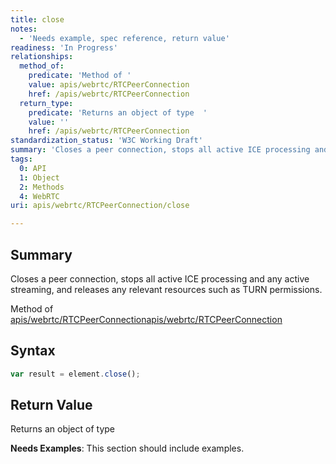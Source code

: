 ```yaml
---
title: close
notes:
  - 'Needs example, spec reference, return value'
readiness: 'In Progress'
relationships:
  method_of:
    predicate: 'Method of '
    value: apis/webrtc/RTCPeerConnection
    href: /apis/webrtc/RTCPeerConnection
  return_type:
    predicate: 'Returns an object of type  '
    value: ''
    href: /apis/webrtc/RTCPeerConnection
standardization_status: 'W3C Working Draft'
summary: 'Closes a peer connection, stops all active ICE processing and any active streaming, and releases any relevant resources such as TURN permissions.'
tags:
  0: API
  1: Object
  2: Methods
  4: WebRTC
uri: apis/webrtc/RTCPeerConnection/close

---
```

## <span>Summary</span>

Closes a peer connection, stops all active ICE processing and any active streaming, and releases any relevant resources such as TURN permissions.

Method of [apis/webrtc/RTCPeerConnection](/apis/webrtc/RTCPeerConnection)[apis/webrtc/RTCPeerConnection](/apis/webrtc/RTCPeerConnection)

## <span>Syntax</span>

``` js
var result = element.close();
```

## <span>Return Value</span>

Returns an object of type<span></span>

**Needs Examples**: This section should include examples.

